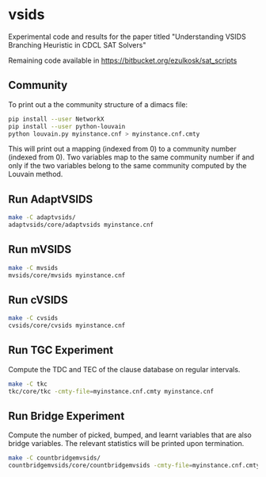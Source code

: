 # vsids
Experimental code and results for the paper titled "Understanding VSIDS Branching Heuristic in CDCL SAT Solvers"

Remaining code available in https://bitbucket.org/ezulkosk/sat_scripts

## Community

To print out a the community structure of a dimacs file:

```bash
pip install --user NetworkX
pip install --user python-louvain
python louvain.py myinstance.cnf > myinstance.cnf.cmty
```

This will print out a mapping (indexed from 0) to a community number (indexed from 0). Two variables map to the same community number if and only if the two variables belong to the same community computed by the Louvain method.

## Run AdaptVSIDS

```bash
make -C adaptvsids/
adaptvsids/core/adaptvsids myinstance.cnf
```

## Run mVSIDS

```bash
make -C mvsids
mvsids/core/mvsids myinstance.cnf
```

## Run cVSIDS

```bash
make -C cvsids
cvsids/core/cvsids myinstance.cnf
```

## Run TGC Experiment

Compute the TDC and TEC of the clause database on regular intervals.

```bash
make -C tkc
tkc/core/tkc -cmty-file=myinstance.cnf.cmty myinstance.cnf
```

## Run Bridge Experiment

Compute the number of picked, bumped, and learnt variables that are also bridge variables. The relevant statistics will be printed upon termination.

```bash
make -C countbridgemvsids/
countbridgemvsids/core/countbridgemvsids -cmty-file=myinstance.cnf.cmty myinstance.cnf
```
